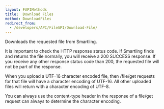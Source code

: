 ```yaml
---
layout: FAPIMethods
title:  Download Files
method: DownloadFiles
redirect_from: 
  - /developers/API/FileAPI/Download-File/
---
```


<section>
<p>Downloads the requested file from Smartling.</p>

<p>It is important to check the HTTP response status code. If Smartling finds and returns the file normally, you will receive a 200 SUCCESS response. If you receive any other response status code than 200, the requested file will not be part of the response.</p>

<p>When you upload a UTF-16 character encoded file, then /file/get requests for that file will have a character encoding of UTF-16. All other uploaded files will return with a character encoding of UTF-8.</p>

<p>You can always use the content-type header in the response of a file/get request can always to determine the character encoding.</p>
</section>